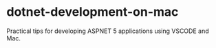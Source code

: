 # dotnet-development-on-mac
Practical tips for developing ASPNET 5 applications using VSCODE and Mac.

